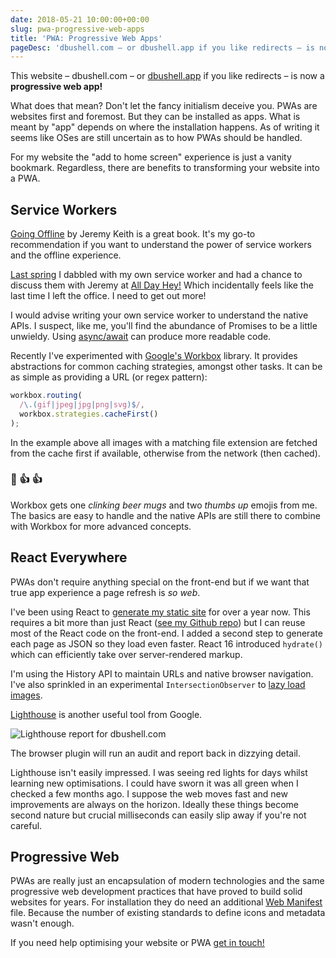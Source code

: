 ```yaml
---
date: 2018-05-21 10:00:00+00:00
slug: pwa-progressive-web-apps
title: 'PWA: Progressive Web Apps'
pageDesc: 'dbushell.com – or dbushell.app if you like redirects – is now a progressive web app ✨'
---
```


This website – dbushell.com – or [dbushell.app](https://dbushell.app) if you like redirects – is now a **progressive web app!**

What does that mean? Don't let the fancy initialism deceive you. PWAs are websites first and foremost. But they can be installed as apps. What is meant by "app" depends on where the installation happens. As of writing it seems like OSes are still uncertain as to how PWAs should be handled.

For my website the "add to home screen" experience is just a vanity bookmark. Regardless, there are benefits to transforming your website into a PWA.

## Service Workers

[Going Offline](https://abookapart.com/products/going-offline) by Jeremy Keith is a great book. It's my go-to recommendation if you want to understand the power of service workers and the offline experience.

[Last spring](/2017/04/06/the-magic-of-service-workers/) I dabbled with my own service worker and had a chance to discuss them with Jeremy at [All Day Hey!](https://alldayhey.com/) Which incidentally feels like the last time I left the office. I need to get out more!

I would advise writing your own service worker to understand the native APIs. I suspect, like me, you'll find the abundance of Promises to be a little unwieldy. Using [async/await](https://developers.google.com/web/fundamentals/primers/async-functions) can produce more readable code.

Recently I've experimented with [Google's Workbox](https://developers.google.com/web/tools/workbox/) library. It provides abstractions for common caching strategies, amongst other tasks. It can be as simple as providing a URL (or regex pattern):

```javascript
workbox.routing(
  /\.(gif|jpeg|jpg|png|svg)$/,
  workbox.strategies.cacheFirst()
);
```

In the example above all images with a matching file extension are fetched from the cache first if available, otherwise from the network (then cached).

### 🍻 👍 👍

Workbox gets one *clinking beer mugs* and two *thumbs up* emojis from me. The basics are easy to handle and the native APIs are still there to combine with Workbox for more advanced concepts.


## React Everywhere

PWAs don't require anything special on the front-end but if we want that true app experience a page refresh is *so web*.

I've been using React to [generate my static site](/2017/02/13/react-as-a-static-site-generator/) for over a year now. This requires a bit more than just React ([see my Github repo](https://github.com/dbushell/dbushell.com)) but I can reuse most of the React code on the front-end. I added a second step to generate each page as JSON so they load even faster. React 16 introduced `hydrate()` which can efficiently take over server-rendered markup.

I'm using the History API to maintain URLs and native browser navigation. I've also sprinkled in an experimental `IntersectionObserver` to [lazy load images](https://www.smashingmagazine.com/2018/01/deferring-lazy-loading-intersection-observer-api/).

[Lighthouse](https://developers.google.com/web/tools/lighthouse/) is another useful tool from Google.

<p class="b-post__image"><img alt="Lighthouse report for dbushell.com" data-src="/images/blog/2018/dbushell-app-lighthouse.png" data-lazy="false"></p>

The browser plugin will run an audit and report back in dizzying detail.

Lighthouse isn't easily impressed. I was seeing red lights for days whilst learning new optimisations. I could have sworn it was all green when I checked a few months ago. I suppose the web moves fast and new improvements are always on the horizon. Ideally these things become second nature but crucial milliseconds can easily slip away if you're not careful.

## Progressive Web

PWAs are really just an encapsulation of modern technologies and the same progressive web development practices that have proved to build solid websites for years. For installation they do need an additional [Web Manifest](https://developer.mozilla.org/en-US/docs/Web/Manifest) file. Because the number of existing standards to define icons and metadata wasn't enough.

If you need help optimising your website or PWA [get in touch!](/contact/)
